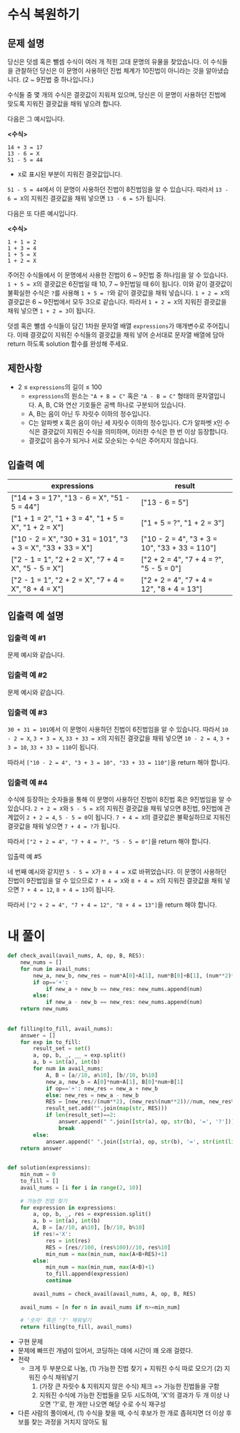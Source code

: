 # 수식 복원하기
## 문제 설명
당신은 덧셈 혹은 뺄셈 수식이 여러 개 적힌 고대 문명의 유물을 찾았습니다. 이 수식들을 관찰하던 당신은 이 문명이 사용하던 진법 체계가 10진법이 아니라는 것을 알아냈습니다. (2 ~ 9진법 중 하나입니다.)

수식들 중 몇 개의 수식은 결괏값이 지워져 있으며, 당신은 이 문명이 사용하던 진법에 맞도록 지워진 결괏값을 채워 넣으려 합니다.

다음은 그 예시입니다.

**<수식>**
```
14 + 3 = 17
13 - 6 = X
51 - 5 = 44
```
- `X`로 표시된 부분이 지워진 결괏값입니다.

`51 - 5 = 44`에서 이 문명이 사용하던 진법이 8진법임을 알 수 있습니다. 따라서 `13 - 6 = X`의 지워진 결괏값을 채워 넣으면 `13 - 6 = 5`가 됩니다.

다음은 또 다른 예시입니다.

**<수식>**
```
1 + 1 = 2
1 + 3 = 4
1 + 5 = X
1 + 2 = X
```
주어진 수식들에서 이 문명에서 사용한 진법이 6 ~ 9진법 중 하나임을 알 수 있습니다.
`1 + 5 = X`의 결괏값은 6진법일 때 10, 7 ~ 9진법일 때 6이 됩니다. 이와 같이 결괏값이 불확실한 수식은 `?`를 사용해 `1 + 5 = ?`와 같이 결괏값을 채워 넣습니다.
`1 + 2 = X`의 결괏값은 6 ~ 9진법에서 모두 3으로 같습니다. 따라서 `1 + 2 = X`의 지워진 결괏값을 채워 넣으면 `1 + 2 = 3`이 됩니다.

덧셈 혹은 뺄셈 수식들이 담긴 1차원 문자열 배열 `expressions`가 매개변수로 주어집니다. 이때 결괏값이 지워진 수식들의 결괏값을 채워 넣어 순서대로 문자열 배열에 담아 return 하도록 solution 함수를 완성해 주세요.

## 제한사항
- 2 ≤ `expressions`의 길이 ≤ 100
  - `expressions`의 원소는 `"A + B = C"` 혹은 `"A - B = C"` 형태의 문자열입니다. A, B, C와 연산 기호들은 공백 하나로 구분되어 있습니다.
  - A, B는 음이 아닌 두 자릿수 이하의 정수입니다.
  - C는 알파벳 `X` 혹은 음이 아닌 세 자릿수 이하의 정수입니다. C가 알파벳 `X`인 수식은 결괏값이 지워진 수식을 의미하며, 이러한 수식은 한 번 이상 등장합니다.
  - 결괏값이 음수가 되거나 서로 모순되는 수식은 주어지지 않습니다.
  
## 입출력 예
|expressions|result|
|-|-|
|["14 + 3 = 17", "13 - 6 = X", "51 - 5 = 44"]|["13 - 6 = 5"]|
|["1 + 1 = 2", "1 + 3 = 4", "1 + 5 = X", "1 + 2 = X"]|["1 + 5 = ?", "1 + 2 = 3"]|
|["10 - 2 = X", "30 + 31 = 101", "3 + 3 = X", "33 + 33 = X"]|["10 - 2 = 4", "3 + 3 = 10", "33 + 33 = 110"]|
|["2 - 1 = 1", "2 + 2 = X", "7 + 4 = X", "5 - 5 = X"]|["2 + 2 = 4", "7 + 4 = ?", "5 - 5 = 0"]|
|["2 - 1 = 1", "2 + 2 = X", "7 + 4 = X", "8 + 4 = X"]|["2 + 2 = 4", "7 + 4 = 12", "8 + 4 = 13"]|

## 입출력 예 설명
### 입출력 예 #1

문제 예시와 같습니다.

### 입출력 예 #2

문제 예시와 같습니다.

### 입출력 예 #3

`30 + 31 = 101`에서 이 문명이 사용하던 진법이 6진법임을 알 수 있습니다. 따라서 `10 - 2 = X`, `3 + 3 = X`, `33 + 33 = X`의 지워진 결괏값을 채워 넣으면 `10 - 2 = 4`, `3 + 3 = 10`, `33 + 33 = 110`이 됩니다.

따라서 `["10 - 2 = 4", "3 + 3 = 10", "33 + 33 = 110"]`을 return 해야 합니다.

### 입출력 예 #4

수식에 등장하는 숫자들을 통해 이 문명이 사용하던 진법이 8진법 혹은 9진법임을 알 수 있습니다. `2 + 2 = X`와 `5 - 5 = X`의 지워진 결괏값을 채워 넣으면 8진법, 9진법에 관계없이 `2 + 2 = 4`, `5 - 5 = 0`이 됩니다. `7 + 4 = X`의 결괏값은 불확실하므로 지워진 결괏값을 채워 넣으면 `7 + 4 = ?`가 됩니다.

따라서 `["2 + 2 = 4", "7 + 4 = ?", "5 - 5 = 0"]`을 return 해야 합니다.

입출력 예 #5

네 번째 예시와 같지만 `5 - 5 = X`가 `8 + 4 = X`로 바뀌었습니다. 이 문명이 사용하던 진법이 9진법임을 알 수 있으므로 `7 + 4 = X`와 `8 + 4 = X`의 지워진 결괏값을 채워 넣으면 `7 + 4 = 12`, `8 + 4 = 13`이 됩니다.

따라서 `["2 + 2 = 4", "7 + 4 = 12", "8 + 4 = 13"]`을 return 해야 합니다.

# 내 풀이
```python
def check_avail(avail_nums, A, op, B, RES):
    new_nums = []
    for num in avail_nums:
        new_a, new_b, new_res = num*A[0]+A[1], num*B[0]+B[1], (num**2)*RES[0]+num*RES[1]+RES[2]
        if op=='+':
            if new_a + new_b == new_res: new_nums.append(num)
        else:
            if new_a - new_b == new_res: new_nums.append(num)
    return new_nums
            
    
def filling(to_fill, avail_nums):
    answer = []
    for exp in to_fill:
        result_set = set()
        a, op, b, _, __ = exp.split()
        a, b = int(a), int(b)
        for num in avail_nums:
            A, B = [a//10, a%10], [b//10, b%10]
            new_a, new_b = A[0]*num+A[1], B[0]*num+B[1]
            if op=='+': new_res = new_a + new_b
            else: new_res = new_a - new_b
            RES = [new_res//(num**2), (new_res%(num**2))//num, new_res%num]
            result_set.add("".join(map(str, RES)))
            if len(result_set)==2:
                answer.append(" ".join([str(a), op, str(b), '=', '?']))
                break
        else:
            answer.append(" ".join([str(a), op, str(b), '=', str(int(list(result_set)[0]))]))
    return answer
    

def solution(expressions):
    min_num = 0
    to_fill = []
    avail_nums = [i for i in range(2, 10)]
    
    # 가능한 진법 찾기
    for expression in expressions:
        a, op, b, _, res = expression.split()
        a, b = int(a), int(b)
        A, B = [a//10, a%10], [b//10, b%10]
        if res!='X':
            res = int(res)
            RES = [res//100, (res%100)//10, res%10]
            min_num = max(min_num, max(A+B+RES)+1)
        else:
            min_num = max(min_num, max(A+B)+1)
            to_fill.append(expression)
            continue
            
        avail_nums = check_avail(avail_nums, A, op, B, RES)
    
    avail_nums = [n for n in avail_nums if n>=min_num]
    
    # '숫자' 혹은 '?' 채워넣기
    return filling(to_fill, avail_nums)
```
- 구현 문제
- 문제에 빠뜨린 개념이 있어서, 코딩하는 데에 시간이 꽤 오래 걸렸다.
- 전략
  - 크게 두 부분으로 나눔, (1) 가능한 진법 찾기 + 지워진 수식 따로 모으기 (2) 지워진 수식 채워넣기
      1. (가장 큰 자릿수 & 지워지지 않은 수식) 체크 => 가능한 진법들을 구함
      2. 지워진 수식에 가능한 진법들을 모두 시도하여, 'X'의 결과가 두 개 이상 나오면 '?'로, 한 개만 나오면 해당 수로 수식 재구성
- 다른 사람의 풀이에서, (1) 수식을 찾을 때, 수식 후보가 한 개로 좁혀지면 더 이상 후보를 찾는 과정을 거치지 않아도 됨
